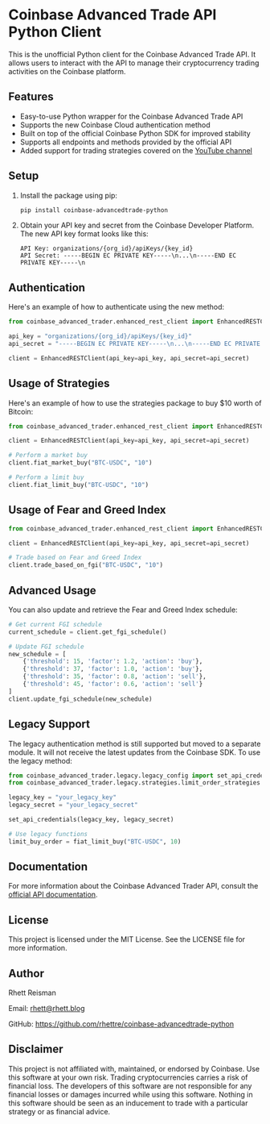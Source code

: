 # Coinbase Advanced Trade API Python Client

This is the unofficial Python client for the Coinbase Advanced Trade API. It allows users to interact with the API to manage their cryptocurrency trading activities on the Coinbase platform.

## Features

- Easy-to-use Python wrapper for the Coinbase Advanced Trade API
- Supports the new Coinbase Cloud authentication method
- Built on top of the official Coinbase Python SDK for improved stability
- Supports all endpoints and methods provided by the official API
- Added support for trading strategies covered on the [YouTube channel](https://rhett.blog/youtube)

## Setup

1. Install the package using pip:
   ```bash
   pip install coinbase-advancedtrade-python
   ```

2. Obtain your API key and secret from the Coinbase Developer Platform. The new API key format looks like this:
   ```
   API Key: organizations/{org_id}/apiKeys/{key_id}
   API Secret: -----BEGIN EC PRIVATE KEY-----\n...\n-----END EC PRIVATE KEY-----\n
   ```

## Authentication

Here's an example of how to authenticate using the new method:

```python
from coinbase_advanced_trader.enhanced_rest_client import EnhancedRESTClient

api_key = "organizations/{org_id}/apiKeys/{key_id}"
api_secret = "-----BEGIN EC PRIVATE KEY-----\n...\n-----END EC PRIVATE KEY-----\n"

client = EnhancedRESTClient(api_key=api_key, api_secret=api_secret)
```

## Usage of Strategies

Here's an example of how to use the strategies package to buy $10 worth of Bitcoin:

```python
from coinbase_advanced_trader.enhanced_rest_client import EnhancedRESTClient

client = EnhancedRESTClient(api_key=api_key, api_secret=api_secret)

# Perform a market buy
client.fiat_market_buy("BTC-USDC", "10")

# Perform a limit buy
client.fiat_limit_buy("BTC-USDC", "10")
```

## Usage of Fear and Greed Index

```python
from coinbase_advanced_trader.enhanced_rest_client import EnhancedRESTClient

client = EnhancedRESTClient(api_key=api_key, api_secret=api_secret)

# Trade based on Fear and Greed Index
client.trade_based_on_fgi("BTC-USDC", "10")
```

## Advanced Usage

You can also update and retrieve the Fear and Greed Index schedule:

```python
# Get current FGI schedule
current_schedule = client.get_fgi_schedule()

# Update FGI schedule
new_schedule = [
    {'threshold': 15, 'factor': 1.2, 'action': 'buy'},
    {'threshold': 37, 'factor': 1.0, 'action': 'buy'},
    {'threshold': 35, 'factor': 0.8, 'action': 'sell'},
    {'threshold': 45, 'factor': 0.6, 'action': 'sell'}
]
client.update_fgi_schedule(new_schedule)
```

## Legacy Support

The legacy authentication method is still supported but moved to a separate module. It will not receive the latest updates from the Coinbase SDK. To use the legacy method:

```python
from coinbase_advanced_trader.legacy.legacy_config import set_api_credentials
from coinbase_advanced_trader.legacy.strategies.limit_order_strategies import fiat_limit_buy

legacy_key = "your_legacy_key"
legacy_secret = "your_legacy_secret"

set_api_credentials(legacy_key, legacy_secret)

# Use legacy functions
limit_buy_order = fiat_limit_buy("BTC-USDC", 10)
```

## Documentation

For more information about the Coinbase Advanced Trader API, consult the [official API documentation](https://docs.cloud.coinbase.com/advanced-trade-api/docs/rest-api-overview/).

## License

This project is licensed under the MIT License. See the LICENSE file for more information.

## Author

Rhett Reisman

Email: rhett@rhett.blog

GitHub: https://github.com/rhettre/coinbase-advancedtrade-python

## Disclaimer

This project is not affiliated with, maintained, or endorsed by Coinbase. Use this software at your own risk. Trading cryptocurrencies carries a risk of financial loss. The developers of this software are not responsible for any financial losses or damages incurred while using this software. Nothing in this software should be seen as an inducement to trade with a particular strategy or as financial advice.